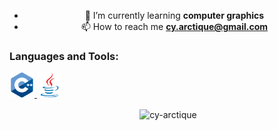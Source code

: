 <div id="title" align=center>
  
  - 🌱 I’m currently learning **computer graphics**
  - 📫 How to reach me **cy.arctique@gmail.com**
  
  <h3 align="left">Languages and Tools:</h3>
  <p align="left"> 
    <a href="https://www.w3schools.com/cpp/" target="_blank" rel="noreferrer"> 
      <img src="https://raw.githubusercontent.com/devicons/devicon/master/icons/cplusplus/cplusplus-original.svg" alt="cplusplus" width="40" height="40"/> 
    </a>
    <a href="https://www.java.com" target="_blank" rel="noreferrer"> 
      <img src="https://raw.githubusercontent.com/devicons/devicon/master/icons/java/java-original.svg" alt="java" width="40" height="40"/> 
    </a> 
  </p>
  
  <p>&nbsp;<img align="center" src="https://github-readme-stats.vercel.app/api?username=cy-arctique&show_icons=true&locale=en" alt="cy-arctique" /></p>
  
</div>

[github-sub-title:img]: https://readme-typing-svg.herokuapp.com?font=Segoe+Script&center=true&lines=Arctique.
